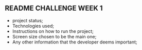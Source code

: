 ## README CHALLENGE WEEK 1  
- project status;
- Technologies used;
- Instructions on how to run the project;
- Screen size chosen to be the main one;
- Any other information that the developer deems important;